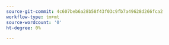 ```yaml
---
source-git-commit: 4c607beb6a28b58f43f03c9fb7a49628d266fca2
workflow-type: tm+mt
source-wordcount: '0'
ht-degree: 0%

---
```

